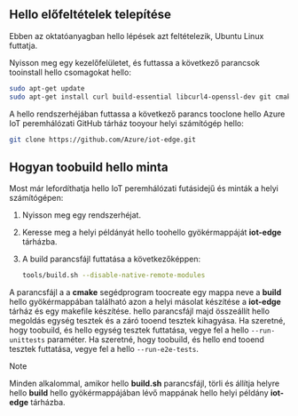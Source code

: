 ## <a name="install-hello-prerequisites"></a>Hello előfeltételek telepítése

Ebben az oktatóanyagban hello lépések azt feltételezik, Ubuntu Linux futtatja.

Nyisson meg egy kezelőfelületet, és futtassa a következő parancsok tooinstall hello csomagokat hello:

```bash
sudo apt-get update
sudo apt-get install curl build-essential libcurl4-openssl-dev git cmake libssl-dev uuid-dev valgrind libglib2.0-dev libtool autoconf
```

A hello rendszerhéjában futtassa a következő parancs tooclone hello Azure IoT peremhálózati GitHub tárház tooyour helyi számítógép hello:

```bash
git clone https://github.com/Azure/iot-edge.git
```

## <a name="how-toobuild-hello-sample"></a>Hogyan toobuild hello minta

Most már lefordíthatja hello IoT peremhálózati futásidejű és minták a helyi számítógépen:

1. Nyisson meg egy rendszerhéjat.

1. Keresse meg a helyi példányát hello toohello gyökérmappáját **iot-edge** tárházba.

1. A build parancsfájl futtatása a következőképpen:

    ```sh
    tools/build.sh --disable-native-remote-modules
    ```

A parancsfájl a a **cmake** segédprogram toocreate egy mappa neve a **build** hello gyökérmappában található azon a helyi másolat készítése a **iot-edge** tárház és egy makefile készítése. hello parancsfájl majd összeállít hello megoldás egység tesztek és a záró tooend tesztek kihagyása. Ha szeretné, hogy toobuild, és hello egység tesztek futtatása, vegye fel a hello `--run-unittests` paraméter. Ha szeretné, hogy toobuild, és hello end tooend tesztek futtatása, vegye fel a hello `--run-e2e-tests`.

> [!NOTE]
> Minden alkalommal, amikor hello **build.sh** parancsfájl, törli és állítja helyre hello **build** hello gyökérmappájában lévő mappának hello helyi példány **iot-edge** tárházba.
